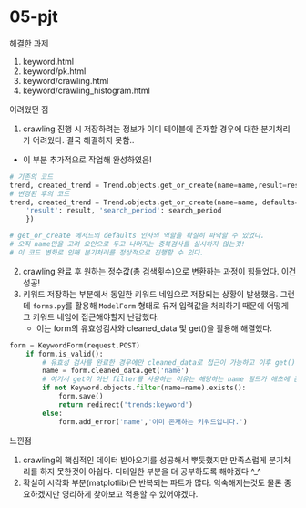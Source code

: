 # 05-pjt

해결한 과제
1. keyword.html
2. keyword/pk.html
3. keyword/crawling.html
4. keyword/crawling_histogram.html

어려웠던 점
1. crawling 진행 시 저장하려는 정보가 이미 테이블에 존재할 경우에 대한 분기처리가 어려웠다. 결국 해결하지 못함..
- 이 부분 추가적으로 작업해 완성하였음!
```py
# 기존의 코드
trend, created_trend = Trend.objects.get_or_create(name=name,result=result,search_period=search_period)
# 변경된 후의 코드
trend, created_trend = Trend.objects.get_or_create(name=name, defaults={
    'result': result, 'search_period': search_period
    })

# get_or_create 메서드의 defaults 인자의 역할을 확실히 파악할 수 있었다.
# 오직 name만을 고려 요인으로 두고 나머지는 중복검사를 실시하지 않는것!
# 이 코드 변화로 인해 분기처리를 정상적으로 진행할 수 있다.
```
2. crawling 완료 후 원하는 정수값(총 검색횟수)으로 변환하는 과정이 힘들었다. 이건 성공!
3. 키워드 저장하는 부분에서 동일한 키워드 네임으로 저장되는 상황이 발생했음. 그런데 `forms.py`를 활용해 `ModelForm` 형태로 유저 입력값을 처리하기 때문에 어떻게 그 키워드 네임에 접근해야할지 난감했다.
   - 이는 form의 유효성검사와 cleaned_data 및 get()을 활용해 해결했다.
```py
form = KeywordForm(request.POST)
    if form.is_valid():
        # 유효성 검사를 완료한 경우에만 cleaned_data로 접근이 가능하고 이후 get() 메서드로 form 내부의 속성인 키값인 name에 접근할 수 있었다.
        name = form.cleaned_data.get('name')
        # 여기서 get이 아닌 filter를 사용하는 이유는 해당하는 name 필드가 애초에 존재하지 않았던 경우에도 에러가 발생하지 않도록 하기 위함이다. 
        if not Keyword.objects.filter(name=name).exists():
            form.save()
            return redirect('trends:keyword')
        else:
            form.add_error('name','이미 존재하는 키워드입니다.')
```

느낀점
1. crawling의 핵심적인 데이터 받아오기를 성공해서 뿌듯했지만 만족스럽게 분기처리를 하지 못한것이 아쉽다. 디테일한 부분을 더 공부하도록 해야겠다 ^_^
2. 확실히 시각화 부분(matplotlib)은 반복되는 파트가 많다. 익숙해지는것도 물론 중요하겠지만 영리하게 찾아보고 적용할 수 있어야겠다.